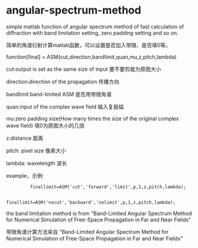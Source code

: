 # angular-spectrum-method
simple matlab function of angular spectrum method of fast calculation of diffraction with band limitation setting, zero padding setting and so on.

简单的角谱衍射计算matlab函数，可以设置是否加入带限、是否填0等。

function[final] = ASM(cut,direction,bandlimit,quan,mu,z,pitch,lambda)




cut:output is set as the same size of input 要不要剪裁为原图大小

direction:direction of the propagation 传播方向

bandlimit:band-limited ASM 是否用带限角谱

quan:input of the complex wave field 输入复振幅

mu:zero padding size(How many times the size of the original complex wave field) 填0为原图大小的几倍

z:distance 距离

pitch: pixel size 像素大小

lambda: wavelength 波长

example，示例:

             finallimit=ASM('cut','forward','limit',p,1,z,pitch,lambda);

             finallimit=ASM('nocut','backward','nolimit',p,1,z,pitch,lambda);


the band limitation method is from "Band-Limited Angular Spectrum Method for Numerical Simulation of Free-Space Propagation in Far and Near Fields"

带限角谱计算方法来自 "Band-Limited Angular Spectrum Method for Numerical Simulation of Free-Space Propagation in Far and Near Fields"
